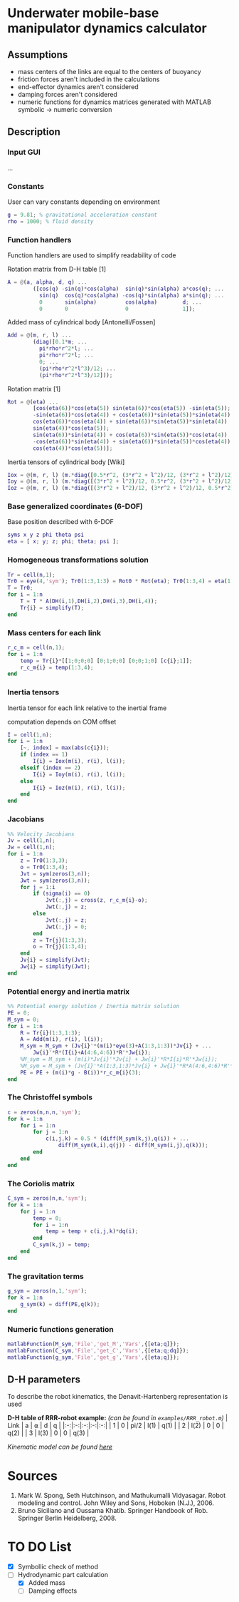 # Underwater mobile-base manipulator dynamics calculator
## Assumptions
- mass centers of the links are equal to the centers of buoyancy
- friction forces aren't included in the calculations
- end-effector dynamics aren't considered
- damping forces aren't considered
- numeric functions for dynamics matrices generated with MATLAB symbolic -> numeric conversion

## Description
### Input GUI
...
### Constants
User can vary constants depending on environment
```matlab
g = 9.81; % gravitational acceleration constant
rho = 1000; % fluid density
```
### Function handlers
Function handlers are used to simplify readability of code

Rotation matrix from D-H table [1]
```matlab
A = @(a, alpha, d, q) ...
        ([cos(q) -sin(q)*cos(alpha)  sin(q)*sin(alpha) a*cos(q); ...
          sin(q)  cos(q)*cos(alpha) -cos(q)*sin(alpha) a*sin(q); ...
          0       sin(alpha)         cos(alpha)        d; ...
          0       0                  0                 1]);
```

Added mass of cylindrical body [Antonelli/Fossen]
```matlab
Add = @(m, r, l) ...
        (diag([0.1*m; ...
          pi*rho*r^2*l; ...
          pi*rho*r^2*l; ...
          0; ...
          (pi*rho*r^2*l^3)/12; ...
          (pi*rho*r^2*l^3)/12]));
```

Rotation matrix [1]
```matlab
Rot = @(eta) ...
        [cos(eta(6))*cos(eta(5)) sin(eta(6))*cos(eta(5)) -sin(eta(5)); ...
        -sin(eta(6))*cos(eta(4)) + cos(eta(6))*sin(eta(5))*sin(eta(4)) ...
        cos(eta(6))*cos(eta(4)) + sin(eta(6))*sin(eta(5))*sin(eta(4)) ...
        sin(eta(4))*cos(eta(5));
        sin(eta(6))*sin(eta(4)) + cos(eta(6))*sin(eta(5))*cos(eta(4)) ...
        -cos(eta(6))*sin(eta(4)) + sin(eta(6))*sin(eta(5))*cos(eta(4)) ...
        cos(eta(4))*cos(eta(5))];
```

Inertia tensors of cylindrical body [Wiki]
```matlab
Iox = @(m, r, l) (m.*diag([0.5*r^2, (3*r^2 + l^2)/12, (3*r^2 + l^2)/12]));
Ioy = @(m, r, l) (m.*diag([(3*r^2 + l^2)/12, 0.5*r^2, (3*r^2 + l^2)/12]));
Ioz = @(m, r, l) (m.*diag([(3*r^2 + l^2)/12, (3*r^2 + l^2)/12, 0.5*r^2]));
```

### Base generalized coordinates (6-DOF)
Base position described with 6-DOF
```matlab
syms x y z phi theta psi
eta = [ x; y; z; phi; theta; psi ];
```

### Homogeneous transformations solution
```matlab
Tr = cell(n,1);
Tr0 = eye(4,'sym'); Tr0(1:3,1:3) = Rot0 * Rot(eta); Tr0(1:3,4) = eta(1:3);
T = Tr0;
for i = 1:n
    T = T * A(DH(i,1),DH(i,2),DH(i,3),DH(i,4));
    Tr{i} = simplify(T);
end
```

### Mass centers for each link
```matlab
r_c_m = cell(n,1);
for i = 1:n    
    temp = Tr{i}*[[1;0;0;0] [0;1;0;0] [0;0;1;0] [c{i};1]];
	r_c_m{i} = temp(1:3,4);  
end
```

### Inertia tensors
Inertia tensor for each link relative to the inertial frame 

computation depends on COM offset
```matlab
I = cell(1,n);
for i = 1:n
    [~, index] = max(abs(c{i}));
    if (index == 1) 
        I{i} = Iox(m(i), r(i), l(i));
    elseif (index == 2)
        I{i} = Ioy(m(i), r(i), l(i));
    else
        I{i} = Ioz(m(i), r(i), l(i));
    end
end
```

### Jacobians
```matlab
%% Velocity Jacobians
Jv = cell(1,n);
Jw = cell(1,n);
for i = 1:n
    z = Tr0(1:3,3);
    o = Tr0(1:3,4);
    Jvt = sym(zeros(3,n));
    Jwt = sym(zeros(3,n));
    for j = 1:i
        if (sigma(i) == 0)
            Jvt(:,j) = cross(z, r_c_m{i}-o);
            Jwt(:,j) = z;
        else
            Jvt(:,j) = z;
            Jwt(:,j) = 0;
        end
        z = Tr{j}(1:3,3);
        o = Tr{j}(1:3,4);
    end
    Jv{i} = simplify(Jvt);
    Jw{i} = simplify(Jwt);
end
```

### Potential energy and inertia matrix
```matlab
%% Potential energy solution / Inertia matrix solution
PE = 0;
M_sym = 0;
for i = 1:n
    R = Tr{i}(1:3,1:3);
    A = Add(m(i), r(i), l(i));
    M_sym = M_sym + (Jv{i}'*(m(i)*eye(3)+A(1:3,1:3))*Jv{i} + ...
        Jw{i}'*R*(I{i}+A(4:6,4:6))*R'*Jw{i});
    %M_sym = M_sym + (m(i)*Jv{i}'*Jv{i} + Jw{i}'*R*I{i}*R'*Jw{i});
    %M_sym = M_sym + (Jv{i}'*A(1:3,1:3)*Jv{i} + Jw{i}'*R*A(4:6,4:6)*R'*Jw{i});
    PE = PE + (m(i)*g - B(i))*r_c_m{i}(3);
end
```

### The Christoffel symbols
```matlab
c = zeros(n,n,n,'sym');
for k = 1:n
    for i = 1:n
        for j = 1:n
            c(i,j,k) = 0.5 * (diff(M_sym(k,j),q(i)) + ...
                diff(M_sym(k,i),q(j)) - diff(M_sym(i,j),q(k)));
        end
    end
end
```

### The Coriolis matrix
```matlab
C_sym = zeros(n,n,'sym');
for k = 1:n
    for j = 1:n
        temp = 0;
        for i = 1:n
            temp = temp + c(i,j,k)*dq(i);
        end
        C_sym(k,j) = temp;
    end
end
```

### The gravitation terms
```matlab
g_sym = zeros(n,1,'sym');
for k = 1:n
    g_sym(k) = diff(PE,q(k));
end
```

### Numeric functions generation
```matlab
matlabFunction(M_sym,'File','get_M','Vars',{[eta;q]});
matlabFunction(C_sym,'File','get_C','Vars',{[eta;q;dq]});
matlabFunction(g_sym,'File','get_g','Vars',{[eta;q]});
```

## D-H parameters
To describe the robot kinematics, the Denavit-Hartenberg representation is used

**D-H table of RRR-robot example:** *(can be found in `examples/RRR_robot.m`)*
| Link | a | ⍺ | d | q |
|:-:|:-:|:-:|:-:|:-:|
| 1 | 0 | pi/2 | l(1) | q(1) |
| 2 | l(2) | 0 | 0 | q(2) |
| 3 | l(3) | 0 | 0 | q(3) |

*Kinematic model can be found [here](https://www.wolframcloud.com/objects/demonstrations/DenavitHartenbergParametersForAThreeLinkRobot-source.nb)*

# Sources
1. Mark W. Spong, Seth Hutchinson, and Mathukumalli Vidyasagar. Robot modeling and control. John Wiley and Sons, Hoboken (N.J.), 2006.
2. Bruno Siciliano and Oussama Khatib. Springer Handbook of Rob. Springer Berlin Heidelberg, 2008.

# TO DO List
- [X] Symbollic check of method
- [ ] Hydrodynamic part calculation
    - [X] Added mass 
    - [ ] Damping effects
